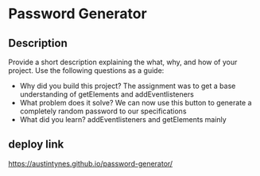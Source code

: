 # Password Generator

## Description

Provide a short description explaining the what, why, and how of your project. Use the following questions as a guide:

- Why did you build this project? The assignment was to get a base understanding of getElements and addEventlisteners
- What problem does it solve? We can now use this button to generate a completely random password to our specifications
- What did you learn? addEventlisteners and getElements mainly

## deploy link

https://austintynes.github.io/password-generator/